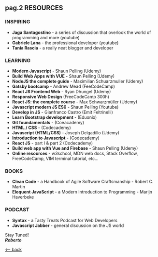 ## pag.2 RESOURCES

### INSPIRING

- **Jaga Santagostino** - a series of discussion that overlook the world of programming and more (youtube)
- **Gabriele Lana** - the professional developer (youtube)
- **Tania Rascia** - a really neat blogger and developer

### LEARNING

- **Modern Javascript** - Shaun Pelling (Udemy)
- **Build Web Apps with VUE** - Shaun Pelling (Udemy)
- **NodeJS the complete guide** - Maximilian Schuarzmuller (Udemy)
- **Gatsby bootcamp** - Andrew Mead (FeeCodeCamp)
- **React JS Frontend Web** - Ryan Dhungel (Udemy)
- **Responsive Web Design** (FreeCodeCamp 300h)
- **React JS: the complete course** - Max Schwarzmüller (Udemy)
- **Javascript modern JS ES6** - Shaun Pelling (Youtube)
- **Develop in JS** - Gianfranco Castro (Emit Feltrinelli)
- **Learn Bootstrap development** - (Eduonix)
- **Git foundamentals** - (Coeacademy)
- **HTML / CSS** - (Codecademy)
- **Javascript (HTML/CSS)** - Joseph Delgadillo (Udemy)
- **Introduction to Javascript** - (Codecademy)
- **React JS** - part I & part 2 (Codecademy)
- **Build web app with Vue and Firebase** - Shaun Pelling (Udemy)
- **Online resources** - w3school, MDN web docs, Stack Overflow, FreeCodeCamp, VIM terminal tutorial, etc...

### BOOKS

- **Clean Code** - a Handbook of Agile Software Craftsmanship - Robert C. Martin
- **Eloquent JavaScript** - a Modern Introduction to Programming - Marijn Haverbeke

### PODCAST

- **Syntax** - a Tasty Treats Podcast for Web Developers
- **Javascript Jabber** - general discussion on the JS world

Stay Tuned!  
**_Roberto_**

[<-- back](http://localhost:3000/posts)
